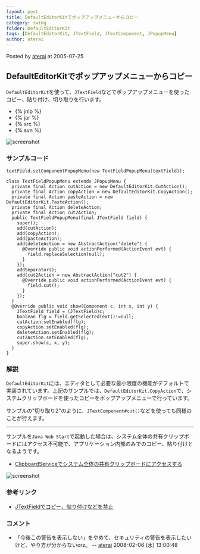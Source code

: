 ```yaml
---
layout: post
title: DefaultEditorKitでポップアップメニューからコピー
category: swing
folder: DefaultEditorKit
tags: [DefaultEditorKit, JTextField, JTextComponent, JPopupMenu]
author: aterai
---
```


Posted by [aterai](http://terai.xrea.jp/aterai.html) at 2005-07-25

## DefaultEditorKitでポップアップメニューからコピー
`DefaultEditorKit`を使って、`JTextField`などでポップアップメニューを使ったコピー、貼り付け、切り取りを行います。

- {% jnlp %}
- {% jar %}
- {% src %}
- {% svn %}

<!-- dummy comment line for breaking list -->

![screenshot](http://lh6.ggpht.com/_9Z4BYR88imo/TQTKk8KGiNI/AAAAAAAAAWM/dJouzZuxv6g/s800/DefaultEditorKit.png)

### サンプルコード
<pre class="prettyprint"><code>textField.setComponentPopupMenu(new TextFieldPopupMenu(textField));
</code></pre>

<pre class="prettyprint"><code>class TextFieldPopupMenu extends JPopupMenu {
  private final Action cutAction = new DefaultEditorKit.CutAction();
  private final Action copyAction = new DefaultEditorKit.CopyAction();
  private final Action pasteAction = new DefaultEditorKit.PasteAction();
  private final Action deleteAction;
  private final Action cut2Action;
  public TextFieldPopupMenu(final JTextField field) {
    super();
    add(cutAction);
    add(copyAction);
    add(pasteAction);
    add(deleteAction = new AbstractAction("delete") {
      @Override public void actionPerformed(ActionEvent evt) {
        field.replaceSelection(null);
      }
    });
    addSeparator();
    add(cut2Action = new AbstractAction("cut2") {
      @Override public void actionPerformed(ActionEvent evt) {
        field.cut();
      }
    });
  }
  @Override public void show(Component c, int x, int y) {
    JTextField field = (JTextField)c;
    boolean flg = field.getSelectedText()!=null;
    cutAction.setEnabled(flg);
    copyAction.setEnabled(flg);
    deleteAction.setEnabled(flg);
    cut2Action.setEnabled(flg);
    super.show(c, x, y);
  }
}
</code></pre>

### 解説
`DefaultEditorKit`には、エディタとして必要な最小限度の機能がデフォルトで実装されています。上記のサンプルでは、`DefaultEditorKit.CopyAction`で、システムクリップボードを使ったコピーをポップアップメニューで行っています。

サンプルの"切り取り2"のように、`JTextComponent#cut()`などを使っても同様のことが行えます。

- - - -
サンプルを`Java Web Start`で起動した場合は、システム全体の共有クリップボードにはアクセス不可能で、アプリケーション内部のみでのコピー、貼り付けとなるようです。

- [ClipboardServiceでシステム全体の共有クリップボードにアクセスする](http://terai.xrea.jp/Swing/ClipboardService.html)

<!-- dummy comment line for breaking list -->

![screenshot](http://lh4.ggpht.com/_9Z4BYR88imo/TQTKnUb6nqI/AAAAAAAAAWQ/L3ylLdA-GIw/s800/DefaultEditorKit1.png)

### 参考リンク
- [JTextFieldでコピー、貼り付けなどを禁止](http://terai.xrea.jp/Swing/ActionMap.html)

<!-- dummy comment line for breaking list -->

### コメント
- 「今後この警告を表示しない」をやめて、セキュリティの警告を表示したいけど、やり方が分からないorz。 -- [aterai](http://terai.xrea.jp/aterai.html) 2008-02-06 (水) 13:00:48

<!-- dummy comment line for breaking list -->

